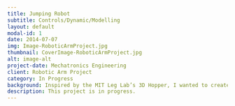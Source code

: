 ```yaml
---
title: Jumping Robot
subtitle: Controls/Dynamic/Modelling 
layout: default
modal-id: 1
date: 2014-07-07
img: Image-RoboticArmProject.jpg
thumbnail: CoverImage-RoboticArmProject.jpg
alt: image-alt
project-date: Mechatronics Engineering
client: Robotic Arm Project
category: In Progress
background: Inspired by the MIT Leg Lab’s 3D Hopper, I wanted to create an electro mechanical hopper, which balances with reaction wheels. This project has helped me learn and try out different controls techniques.
description: This project is in progress.
---
```

